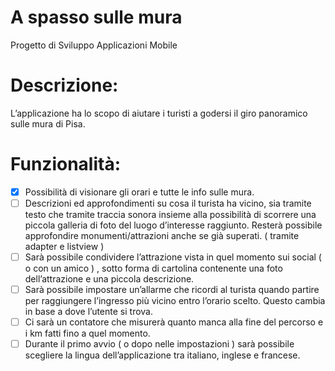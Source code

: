 # A spasso sulle mura
Progetto di Sviluppo Applicazioni Mobile

# Descrizione:
L’applicazione ha lo scopo di aiutare i turisti a godersi il giro panoramico sulle mura di Pisa.

# Funzionalità:
- [x] Possibilità di visionare gli orari e tutte le info sulle mura. 
- [ ] Descrizioni ed approfondimenti su cosa il turista ha vicino, sia tramite testo che tramite 
  traccia sonora insieme alla possibilità di scorrere una piccola galleria di foto del luogo
  d’interesse raggiunto. Resterà possibile approfondire monumenti/attrazioni anche se già
  superati. ( tramite adapter e listview )
- [ ] Sarà possibile condividere l’attrazione vista in quel momento sui social ( o con un amico
  ) , sotto forma di cartolina contenente una foto dell’attrazione e una piccola descrizione.
- [ ] Sarà possibile impostare un’allarme che ricordi al turista quando partire per raggiungere
  l’ingresso più vicino entro l’orario scelto. Questo cambia in base a dove l’utente si trova.
- [ ] Ci sarà un contatore che misurerà quanto manca alla fine del percorso e i km fatti fino a
  quel momento.
- [ ] Durante il primo avvio ( o dopo nelle impostazioni ) sarà possibile scegliere la lingua
  dell’applicazione tra italiano, inglese e francese.
